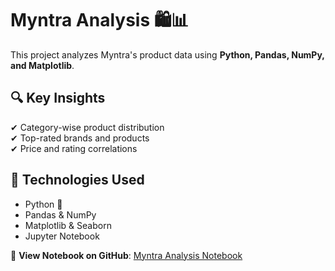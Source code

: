# Myntra Analysis 🛍️📊  

This project analyzes Myntra's product data using **Python, Pandas, NumPy, and Matplotlib**.  

## 🔍 Key Insights  
✔ Category-wise product distribution  
✔ Top-rated brands and products  
✔ Price and rating correlations  

## 📌 Technologies Used  
- Python 🐍  
- Pandas & NumPy  
- Matplotlib & Seaborn  
- Jupyter Notebook  


🔗 **View Notebook on GitHub**: [Myntra Analysis Notebook](https://github.com/Tkhatra/Myntra-Analysis/blob/main/Myntra%20Analysis-checkpoint.ipynb)  
